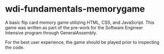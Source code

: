 # wdi-fundamentals-memorygame

A basic flip card memory game utilizing HTML, CSS, and JavaScript. This game was written as part of the pre-work for the Software Engineer Intensive program through GeneralAssembly.

For the best user experience, the game should be played prior to inspecting the code.

